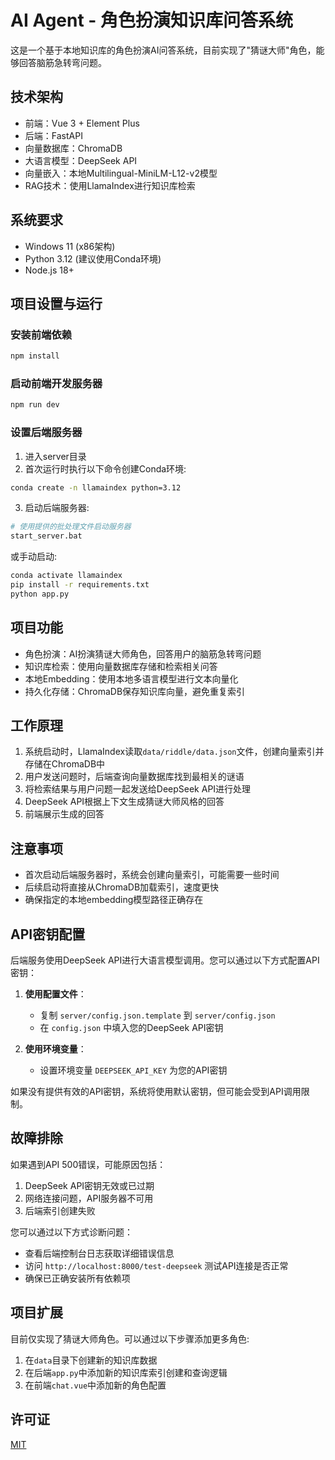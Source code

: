 # AI Agent - 角色扮演知识库问答系统

这是一个基于本地知识库的角色扮演AI问答系统，目前实现了"猜谜大师"角色，能够回答脑筋急转弯问题。

## 技术架构

- 前端：Vue 3 + Element Plus
- 后端：FastAPI
- 向量数据库：ChromaDB
- 大语言模型：DeepSeek API
- 向量嵌入：本地Multilingual-MiniLM-L12-v2模型
- RAG技术：使用LlamaIndex进行知识库检索

## 系统要求

- Windows 11 (x86架构)
- Python 3.12 (建议使用Conda环境)
- Node.js 18+

## 项目设置与运行

### 安装前端依赖

```sh
npm install
```

### 启动前端开发服务器

```sh
npm run dev
```

### 设置后端服务器

1. 进入server目录
2. 首次运行时执行以下命令创建Conda环境:

```sh
conda create -n llamaindex python=3.12
```

3. 启动后端服务器:

```sh
# 使用提供的批处理文件启动服务器
start_server.bat
```

或手动启动:

```sh
conda activate llamaindex
pip install -r requirements.txt
python app.py
```

## 项目功能

- 角色扮演：AI扮演猜谜大师角色，回答用户的脑筋急转弯问题
- 知识库检索：使用向量数据库存储和检索相关问答
- 本地Embedding：使用本地多语言模型进行文本向量化
- 持久化存储：ChromaDB保存知识库向量，避免重复索引

## 工作原理

1. 系统启动时，LlamaIndex读取`data/riddle/data.json`文件，创建向量索引并存储在ChromaDB中
2. 用户发送问题时，后端查询向量数据库找到最相关的谜语
3. 将检索结果与用户问题一起发送给DeepSeek API进行处理
4. DeepSeek API根据上下文生成猜谜大师风格的回答
5. 前端展示生成的回答

## 注意事项

- 首次启动后端服务器时，系统会创建向量索引，可能需要一些时间
- 后续启动将直接从ChromaDB加载索引，速度更快
- 确保指定的本地embedding模型路径正确存在

## API密钥配置

后端服务使用DeepSeek API进行大语言模型调用。您可以通过以下方式配置API密钥：

1. **使用配置文件**：
   - 复制 `server/config.json.template` 到 `server/config.json`
   - 在 `config.json` 中填入您的DeepSeek API密钥

2. **使用环境变量**：
   - 设置环境变量 `DEEPSEEK_API_KEY` 为您的API密钥
   
如果没有提供有效的API密钥，系统将使用默认密钥，但可能会受到API调用限制。

## 故障排除

如果遇到API 500错误，可能原因包括：

1. DeepSeek API密钥无效或已过期
2. 网络连接问题，API服务器不可用
3. 后端索引创建失败

您可以通过以下方式诊断问题：

- 查看后端控制台日志获取详细错误信息
- 访问 `http://localhost:8000/test-deepseek` 测试API连接是否正常
- 确保已正确安装所有依赖项

## 项目扩展

目前仅实现了猜谜大师角色。可以通过以下步骤添加更多角色:

1. 在`data`目录下创建新的知识库数据
2. 在后端`app.py`中添加新的知识库索引创建和查询逻辑
3. 在前端`chat.vue`中添加新的角色配置

## 许可证

[MIT](LICENSE)
